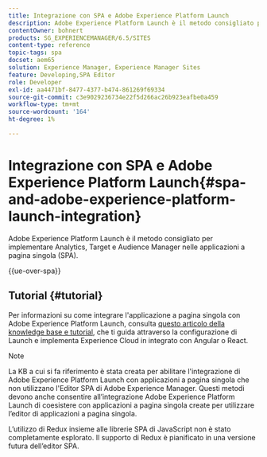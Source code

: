 ```yaml
---
title: Integrazione con SPA e Adobe Experience Platform Launch
description: Adobe Experience Platform Launch è il metodo consigliato per implementare Analytics, Target e Audience Manager nelle applicazioni a pagina singola.
contentOwner: bohnert
products: SG_EXPERIENCEMANAGER/6.5/SITES
content-type: reference
topic-tags: spa
docset: aem65
solution: Experience Manager, Experience Manager Sites
feature: Developing,SPA Editor
role: Developer
exl-id: aa4471bf-8477-4377-b474-861269f69334
source-git-commit: c3e9029236734e22f5d266ac26b923eafbe0a459
workflow-type: tm+mt
source-wordcount: '164'
ht-degree: 1%

---
```


# Integrazione con SPA e Adobe Experience Platform Launch{#spa-and-adobe-experience-platform-launch-integration}

Adobe Experience Platform Launch è il metodo consigliato per implementare Analytics, Target e Audience Manager nelle applicazioni a pagina singola (SPA).

{{ue-over-spa}}

## Tutorial {#tutorial}

Per informazioni su come integrare l&#39;applicazione a pagina singola con Adobe Experience Platform Launch, consulta [questo articolo della knowledge base e tutorial](https://experienceleague.adobe.com/docs/experience-manager-learn/sites/spa-editor/spa-editor-framework-feature-video-use.html?lang=it), che ti guida attraverso la configurazione di Launch e implementa Experience Cloud in integrato con Angular o React.

>[!NOTE]
>
>La KB a cui si fa riferimento è stata creata per abilitare l&#39;integrazione di Adobe Experience Platform Launch con applicazioni a pagina singola che non utilizzano l&#39;Editor SPA di Adobe Experience Manager. Questi metodi devono anche consentire all’integrazione Adobe Experience Platform Launch di coesistere con applicazioni a pagina singola create per utilizzare l’editor di applicazioni a pagina singola.
>
>L’utilizzo di Redux insieme alle librerie SPA di JavaScript non è stato completamente esplorato. Il supporto di Redux è pianificato in una versione futura dell’editor SPA.
